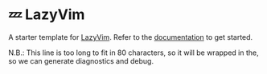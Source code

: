 # 💤 LazyVim

A starter template for [LazyVim](https://github.com/LazyVim/LazyVim).
Refer to the [documentation](https://lazyvim.github.io/installation) to get started.

N.B.: This line is too long to fit in 80 characters, so it will be wrapped in the, so we can generate diagnostics and  debug.
